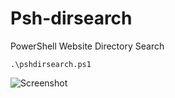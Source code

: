 # Psh-dirsearch
PowerShell Website Directory Search

```
.\pshdirsearch.ps1
```

![Screenshot](https://github.com/user-attachments/assets/9b75f30f-df36-4e55-971e-327b77e582d3)


